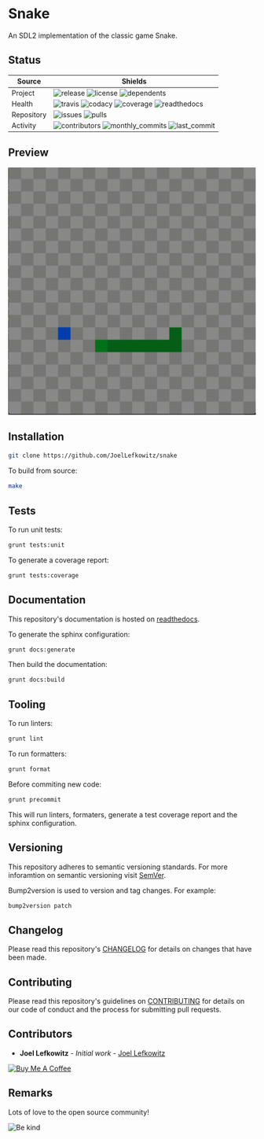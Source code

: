 # Snake

An SDL2 implementation of the classic game Snake.

## Status

| Source     | Shields                                                                                                            |
| ---------- | ------------------------------------------------------------------------------------------------------------------ |
| Project    | ![release][release_shield] ![license][license_shield] ![dependents][dependents_shield]                             |
| Health     | ![travis][travis_shield] ![codacy][codacy_shield] ![coverage][coverage_shield] ![readthedocs][readthedocs_shield]  |
| Repository | ![issues][issues_shield] ![pulls][pulls_shield]                                                                    |
| Activity   | ![contributors][contributors_shield] ![monthly_commits][monthly_commits_shield] ![last_commit][last_commit_shield] |

## Preview

![Preview][preview]

## Installation

```bash
git clone https://github.com/JoelLefkowitz/snake
```

To build from source:

```bash
make
```

## Tests

To run unit tests:

```bash
grunt tests:unit
```

To generate a coverage report:

```bash
grunt tests:coverage
```

## Documentation

This repository's documentation is hosted on [readthedocs][readthedocs].

To generate the sphinx configuration:

```bash
grunt docs:generate
```

Then build the documentation:

```bash
grunt docs:build
```

## Tooling

To run linters:

```bash
grunt lint
```

To run formatters:

```bash
grunt format
```

Before commiting new code:

```bash
grunt precommit
```

This will run linters, formaters, generate a test coverage report and the sphinx configuration.

## Versioning

This repository adheres to semantic versioning standards.
For more inforamtion on semantic versioning visit [SemVer][semver].

Bump2version is used to version and tag changes.
For example:

```bash
bump2version patch
```

## Changelog

Please read this repository's [CHANGELOG](CHANGELOG.md) for details on changes that have been made.

## Contributing

Please read this repository's guidelines on [CONTRIBUTING](CONTRIBUTING.md) for details on our code of conduct and the process for submitting pull requests.

## Contributors

- **Joel Lefkowitz** - _Initial work_ - [Joel Lefkowitz][joellefkowitz]

[![Buy Me A Coffee][coffee_button]][coffee]

## Remarks

Lots of love to the open source community!

![Be kind][be_kind]

<!-- Github links -->

[pulls]: https://github.com/JoelLefkowitz/snake/pulls
[issues]: https://github.com/JoelLefkowitz/snake/issues
[preview]: https://github.com/JoelLefkowitz/snake/raw/master/preview.gif

<!-- External links -->

[readthedocs]: https://joellefkowitz-snake.readthedocs.io/en/latest/
[semver]: http://semver.org/
[coffee]: https://www.buymeacoffee.com/joellefkowitz
[coffee_button]: https://cdn.buymeacoffee.com/buttons/default-blue.png
[be_kind]: https://media.giphy.com/media/osAcIGTSyeovPq6Xph/giphy.gif

<!-- Acknowledgments -->

[joellefkowitz]: https://github.com/JoelLefkowitz

<!-- Project shields -->

[release_shield]: https://img.shields.io/github/v/tag/joellefkowitz/snake
[license_shield]: https://img.shields.io/github/license/joellefkowitz/snake
[dependents_shield]: https://img.shields.io/librariesio/dependent-repos/pypi/snake

<!-- Health shields -->

[travis_shield]: https://img.shields.io/travis/joellefkowitz/snake
[codacy_shield]: https://img.shields.io/codacy/coverage/snake
[coverage_shield]: https://img.shields.io/codacy/grade/snake
[readthedocs_shield]: https://img.shields.io/readthedocs/joellefkowitz-snake

<!-- Repository shields -->

[issues_shield]: https://img.shields.io/github/issues/joellefkowitz/snake
[pulls_shield]: https://img.shields.io/github/issues-pr/joellefkowitz/snake

<!-- Activity shields -->

[contributors_shield]: https://img.shields.io/github/contributors/joellefkowitz/snake
[monthly_commits_shield]: https://img.shields.io/github/commit-activity/m/joellefkowitz/snake
[last_commit_shield]: https://img.shields.io/github/last-commit/joellefkowitz/snake

